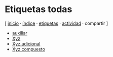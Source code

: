 # Etiquetas todas
[ [inicio](https://github.com/jucardus/jucardus.github.io/blob/main/index.md) · [índice](https://github.com/jucardus/jucardus.github.io/blob/main/indice.md) · [etiquetas](https://github.com/jucardus/jucardus.github.io/blob/main/etiquetas.md) · [actividad](https://github.com/jucardus/jucardus.github.io/blob/main/actividad.md) · compartir ]

* [auxiliar](https://github.com/jucardus/jucardus.github.io/blob/main/readme.md)
* [Xyz](https://github.com/jucardus/jucardus.github.io/blob/main/x/y/xyz.md)
* [Xyz adicional](https://github.com/jucardus/jucardus.github.io/blob/main/x/y/xyz-adicional.md)
* [Xyz compuesto](https://github.com/jucardus/jucardus.github.io/blob/main/x/y/xyz-compuesto.md)
